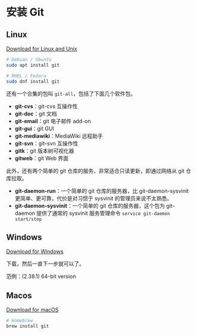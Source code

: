 # 安装 Git

## Linux

[Download for Linux and Unix](https://git-scm.com/download/linux)

```bash
# Debian / Ubuntu
sudo apt install git

# RHEL / Fedora
sudo dnf install git
```

还有一个合集的包叫 `git-all`，包括了下面几个软件包。

- **git-cvs**：git-cvs 互操作性
- **git-doc**：git 文档
- **git-email**：git 电子邮件 add-on
- **git-gui**：git GUI
- **git-mediawiki**：MediaWiki 远程助手
- **git-svn**：git-svn 互操作性
- **gitk**：git 版本树可视化器
- **gitweb**：git Web 界面

此外，还有两个简单的 git 仓库的服务，非常适合只读更新，即通过网络从 git 仓库拉取。

- **git-daemon-run**：一个简单的 git 仓库的服务器，比 git-daemon-sysvinit 更简单、更可靠，代价是对习惯于 sysvinit 的管理员来说不太熟悉。
- **git-daemon-sysvinit**：一个简单的 git 仓库的服务器，这个包为 git-daemon 提供了通常的 sysvinit 服务管理命令 `service git-daemon start/stop`

## Windows

[Download for Windows](https://git-scm.com/download/win)

下载，然后一直下一步就可以了。

范例：(2.38.1) 64-bit version

## Macos

[Download for macOS](https://git-scm.com/download/mac)

```sh
# Homebrew
brew install git
```
